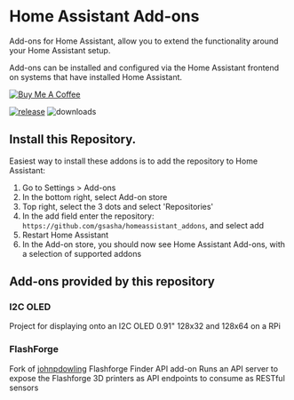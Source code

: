 # Home Assistant Add-ons

Add-ons for Home Assistant, allow you to extend the functionality around your Home Assistant setup.

Add-ons can be installed and configured via the Home Assistant frontend on systems that have installed Home Assistant.

<a href="https://www.buymeacoffee.com/jedimeat" target="_blank"><img src="https://www.buymeacoffee.com/assets/img/custom_images/white_img.png" alt="Buy Me A Coffee" style="height: auto !important;width: auto !important;" ></a>

[![release][release-badge]][release-url]
![downloads][downloads-badge]

## Install this Repository.
Easiest way to install these addons is to add the repository to Home Assistant:
1. Go to Settings > Add-ons
2. In the bottom right, select Add-on store
3. Top right, select the 3 dots and select 'Repositories'
4. In the add field enter the repository: ```https://github.com/gsasha/homeassistant_addons```, and select add
5. Restart Home Assistant
6. In the Add-on store, you should now see Home Assistant Add-ons, with a selection of supported addons

## Add-ons provided by this repository
### I2C OLED
Project for displaying onto an I2C OLED 0.91" 128x32 and 128x64 on a RPi

### FlashForge
Fork of [johnpdowling][original-addon-url] Flashforge Finder API add-on
Runs an API server to expose the Flashforge 3D printers as API endpoints to consume as RESTful sensors


<!-- Badges -->
[release-badge]: https://img.shields.io/github/v/release/gsasha/homeassistant_addons?style=flat-square
[downloads-badge]: https://img.shields.io/github/downloads/gsasha/homeassistant_addons/total?style=flat-square
[release-url]: https://github.com/gsasha/homeassistant_addons/releases

[original-addon-url]: https://community.home-assistant.io/t/flashforge-finder-api-add-on/118710
